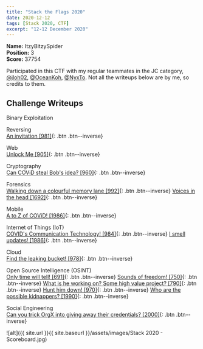 ```yaml
---
title: "Stack the Flags 2020"
date: 2020-12-12
tags: [Stack 2020, CTF]
excerpt: "12-12 December 2020"
--- 
```


**Name:** ItzyBitzySpider  
**Position:** 3  
**Score:** 37754

Participated in this CTF with my regular teammates in the JC category, [@jloh02](https://jloh02.github.io/), [@OceanKoh](http://dihydrogen.monoxide.tech/), [@NyxTo](https://github.com/Nyxto). Not all the writeups below are by me, so credits to them.

## Challenge Writeups  
Binary Exploitation  

Reversing  
[An invitation [981]](/An-invitation/){: .btn .btn--inverse}

Web  
[Unlock Me [905]](/Unlock-Me/){: .btn .btn--inverse}

Cryptography  
[Can COViD steal Bob's idea? [960]](/Can-COViD-steal-Bob's-idea/){: .btn .btn--inverse}

Forensics  
[Walking down a colourful memory lane [992]](/Walking-down-a-colourful-memory-lane/){: .btn .btn--inverse}
[Voices in the head [1692]](/Voices-in-the-head/){: .btn .btn--inverse}

Mobile  
[A to Z of COViD! [1986]](/A-to-Z-of-COViD!/){: .btn .btn--inverse}

Internet of Things (IoT)  
[COVID's Communication Technology! [984]](/COVID's-Communication-Technology!/){: .btn .btn--inverse}
[I smell updates! [1986]](/I-smell-updates!/){: .btn .btn--inverse}

Cloud  
[Find the leaking bucket! [978]](/Find-the-leaking-bucket!/){: .btn .btn--inverse}

Open Source Intelligence (OSINT)  
[Only time will tell! [691]](/Only-time-will-tell!/){: .btn .btn--inverse}
[Sounds of freedom! [750]](/Sounds-of-freedom!/){: .btn .btn--inverse}
[What is he working on? Some high value project? [790]](/Working-on/){: .btn .btn--inverse}
[Hunt him down! [970]](/Hunt-him-down!/){: .btn .btn--inverse}
[Who are the possible kidnappers? [1990]](/Who-are-the-possible-kidnappers/){: .btn .btn--inverse}


Social Engineering  
[Can you trick OrgX into giving away their credentials? [2000]](/Can-you-trick-OrgX-into-giving-away-their-credentials/){: .btn .btn--inverse}

![alt]({{ site.url }}{{ site.baseurl }}/assets/images/Stack 2020 - Scoreboard.jpg)
